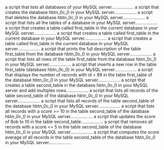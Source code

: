 a script that lists all databases of your MySQL server..................
a script that creates the database hbtn_0c_0 in your MySQL server..................
a script that deletes the database hbtn_0c_0 in your MySQL server..................
a script that lists all the tables of a database in your MySQL server..................
a script that creates a table called first_table in the current database in your MySQL server..................
a script that creates a table called first_table in the current database in your MySQL server..................
a script that creates a table called first_table in the current database in your MySQL server..................
a script that prints the full description of the table first_table from the database hbtn_0c_0 in your MySQL server..................
a script that lists all rows of the table first_table from the database hbtn_0c_0 in your MySQL server..................
a script that inserts a new row in the table first_table (database hbtn_0c_0) in your MySQL server..................
a script that displays the number of records with id = 89 in the table first_table of the database hbtn_0c_0 in your MySQL server..................
a script that creates a table second_table in the database hbtn_0c_0 in your MySQL server and add multiples rows..................
a script that lists all records of the table second_table of the database hbtn_0c_0 in your MySQL server..................
a script that lists all records of the table second_table of the database hbtn_0c_0 in your MySQL server..................
a script that lists all records with a score >= 10 in the table second_table of the database hbtn_0c_0 in your MySQL server..................
a script that updates the score of Bob to 10 in the table second_table..................
a script that removes all records with a score <= 5 in the table second_table of the database hbtn_0c_0 in your MySQL server..................
a script that computes the score average of all records in the table second_table of the database hbtn_0c_0 in your MySQL server..................
